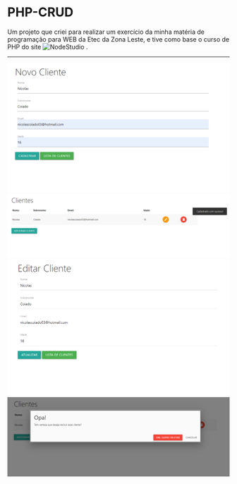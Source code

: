 # PHP-CRUD
Um projeto que criei para realizar um exercício da minha matéria de programação para WEB da Etec da Zona Leste, e tive como base o curso de PHP  do site ![NodeStudio](https://www.nodestudio.com.br) .

---

![imagem1](imgs/1.PNG)
![imagem2](imgs/2.PNG)
![imagem3](imgs/3.PNG)
![imagem4](imgs/4.PNG)
